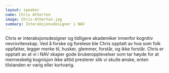 ```yaml
---
layout: speaker
name: Chris Atherton
image: Chris-Atherton.jpg
summary: Interaksjonsdesigner i NAV
---
```


Chris er interaksjonsdesigner og tidligere akademiker innenfor kognitiv nevrovitenskap. Ved å forske og forelese ble Chris opptatt av hva som folk oppfatter, legger merke til, husker, glemmer, forstår, og ikke forstår. Chris er opptatt av at vi i NAV skaper gode brukeropplevelser som tar høyde for at menneskelig kognisjon ikke alltid presterer slik vi skulle ønske, enten tilstanden er varig eller kortvarig.
